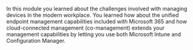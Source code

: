 In this module you learned about the challenges involved with managing devices in the modern workplace. You learned how about the unified endpoint management capabilities included with Microsoft 365 and how cloud-connected management (co-management) extends your management capabilities by letting you use both Microsoft Intune and Configuration Manager.